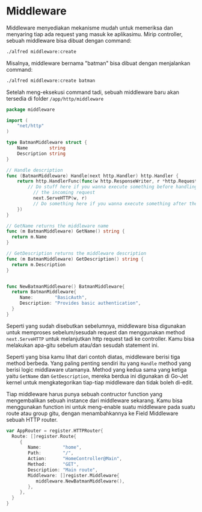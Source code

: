 # Middleware
Middleware menyediakan mekanisme mudah untuk memeriksa dan menyaring tiap ada request yang masuk ke aplikasimu. Mirip controller, sebuah middleware bisa dibuat dengan command:
```bash
./alfred middleware:create
```
Misalnya, middleware bernama "batman" bisa dibuat dengan menjalankan command:
```bash
./alfred middleware:create batman
```
Setelah meng-eksekusi command tadi, sebuah middleware baru akan tersedia di folder `/app/http/middleware`

```go title="Middleware batman baru
package middleware

import (
    "net/http"
)

type BatmanMiddleware struct {
    Name        string
    Description string
}

// Handle description
func (BatmanMiddleware) Handle(next http.Handler) http.Handler {
    return http.HandlerFunc(func(w http.ResponseWriter, r *http.Request){
        // Do stuff here if you wanna execute something before handling
          // the incoming request
          next.ServeHTTP(w, r)
          // Do something here if you wanna execute something after the request
    })
}

// GetName returns the middleware name
func (m BatmanMiddleware) GetName() string {
  return m.Name
}

// GetDescription returns the middleware description
func (m BatmanMiddleware) GetDescription() string {
  return m.Description
}


func NewBatmanMiddleware() BatmanMiddleware{
  return BatmanMiddleware{
     Name:        "BasicAuth",
     Description: "Provides basic authentication",
  }
}
```
Seperti yang sudah disebutkan sebelumnya, middleware bisa digunakan untuk memproses sebelum/sesudah request dan menggunakan method `next.ServeHTTP` untuk melanjutkan http request tadi ke controller. Kamu bisa melakukan apa-gitu sebelum atau/dan sesudah statement ini.

Seperti yang bisa kamu lihat dari contoh diatas, middleware berisi tiga method berbeda. Yang paling penting sendiri itu yang `Handle` method yang berisi logic middlaware utamanya. Method yang kedua sama yang ketiga yaitu `GetName` dan `GetDescription`, mereka berdua ini digunakan di Go-Jet kernel untuk mengkategorikan tiap-tiap middleware dan tidak boleh di-edit.

Tiap middleware harus punya sebuah contructor function yang mengembalikan sebuah instance dari middleware sekarang. Kamu bisa menggunakan function ini untuk meng-enable suatu middleware pada suatu route atau group gitu, dengan menambahkannya ke Field Middleware sebuah HTTP router.

```go title="Middleware di HTTPRouter"
var AppRouter = register.HTTPRouter{
  Route: []register.Route{
     {
        Name:        "home",
        Path:        "/",
        Action:      "HomeController@Main",
        Method:      "GET",
        Description: "Main route",
        Middleware: []register.Middleware{
           middleware.NewBatmanMiddleware(),
        },
     },
  }
}
```